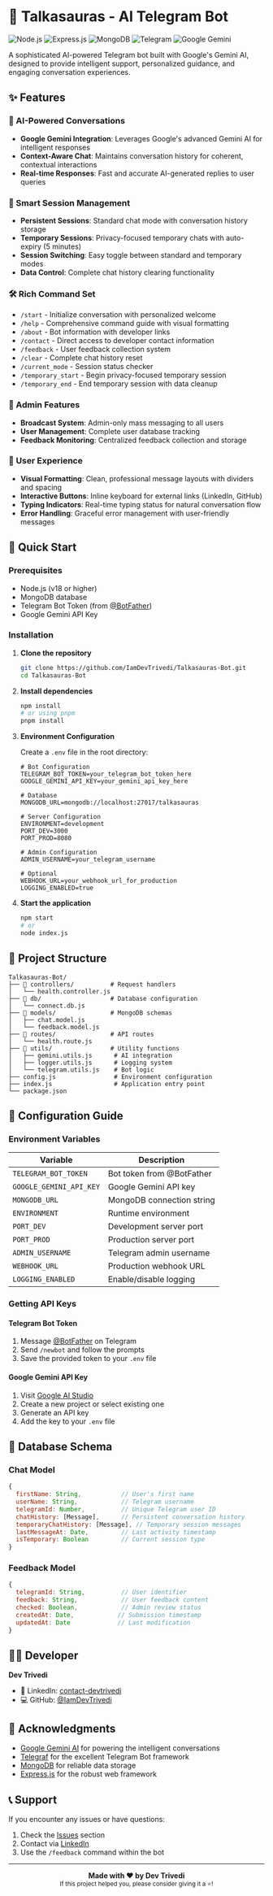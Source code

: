 # 🦕 Talkasauras - AI Telegram Bot

![Node.js](https://img.shields.io/badge/Node.js-43853D?style=for-the-badge&logo=node.js&logoColor=white)
![Express.js](https://img.shields.io/badge/Express.js-404D59?style=for-the-badge)
![MongoDB](https://img.shields.io/badge/MongoDB-4EA94B?style=for-the-badge&logo=mongodb&logoColor=white)
![Telegram](https://img.shields.io/badge/Telegram-2CA5E0?style=for-the-badge&logo=telegram&logoColor=white)
![Google Gemini](https://img.shields.io/badge/Google%20Gemini-8E75B2?style=for-the-badge&logo=google&logoColor=white)

A sophisticated AI-powered Telegram bot built with Google's Gemini AI, designed to provide intelligent support, personalized guidance, and engaging conversation experiences.

## ✨ Features

### 🤖 AI-Powered Conversations

- **Google Gemini Integration**: Leverages Google's advanced Gemini AI for intelligent responses
- **Context-Aware Chat**: Maintains conversation history for coherent, contextual interactions
- **Real-time Responses**: Fast and accurate AI-generated replies to user queries

### 💾 Smart Session Management

- **Persistent Sessions**: Standard chat mode with conversation history storage
- **Temporary Sessions**: Privacy-focused temporary chats with auto-expiry (5 minutes)
- **Session Switching**: Easy toggle between standard and temporary modes
- **Data Control**: Complete chat history clearing functionality

### 🛠️ Rich Command Set

- `/start` - Initialize conversation with personalized welcome
- `/help` - Comprehensive command guide with visual formatting
- `/about` - Bot information with developer links
- `/contact` - Direct access to developer contact information
- `/feedback` - User feedback collection system
- `/clear` - Complete chat history reset
- `/current_mode` - Session status checker
- `/temporary_start` - Begin privacy-focused temporary session
- `/temporary_end` - End temporary session with data cleanup

### 🔧 Admin Features

- **Broadcast System**: Admin-only mass messaging to all users
- **User Management**: Complete user database tracking
- **Feedback Monitoring**: Centralized feedback collection and storage

### 🎨 User Experience

- **Visual Formatting**: Clean, professional message layouts with dividers and spacing
- **Interactive Buttons**: Inline keyboard for external links (LinkedIn, GitHub)
- **Typing Indicators**: Real-time typing status for natural conversation flow
- **Error Handling**: Graceful error management with user-friendly messages

## 🚀 Quick Start

### Prerequisites

- Node.js (v18 or higher)
- MongoDB database
- Telegram Bot Token (from [@BotFather](https://t.me/botfather))
- Google Gemini API Key

### Installation

1. **Clone the repository**

   ```bash
   git clone https://github.com/IamDevTrivedi/Talkasauras-Bot.git
   cd Talkasauras-Bot
   ```

2. **Install dependencies**

   ```bash
   npm install
   # or using pnpm
   pnpm install
   ```

3. **Environment Configuration**

   Create a `.env` file in the root directory:

   ```env
   # Bot Configuration
   TELEGRAM_BOT_TOKEN=your_telegram_bot_token_here
   GOOGLE_GEMINI_API_KEY=your_gemini_api_key_here

   # Database
   MONGODB_URL=mongodb://localhost:27017/talkasauras

   # Server Configuration
   ENVIRONMENT=development
   PORT_DEV=3000
   PORT_PROD=8080

   # Admin Configuration
   ADMIN_USERNAME=your_telegram_username

   # Optional
   WEBHOOK_URL=your_webhook_url_for_production
   LOGGING_ENABLED=true
   ```

4. **Start the application**
   ```bash
   npm start
   # or
   node index.js
   ```

## 📁 Project Structure

```
Talkasauras-Bot/
├── 📁 controllers/          # Request handlers
│   └── health.controller.js
├── 📁 db/                   # Database configuration
│   └── connect.db.js
├── 📁 models/               # MongoDB schemas
│   ├── chat.model.js
│   └── feedback.model.js
├── 📁 routes/               # API routes
│   └── health.route.js
├── 📁 utils/                # Utility functions
│   ├── gemini.utils.js      # AI integration
│   ├── logger.utils.js      # Logging system
│   └── telegram.utils.js    # Bot logic
├── config.js                # Environment configuration
├── index.js                 # Application entry point
└── package.json
```

## 🔧 Configuration Guide

### Environment Variables

| Variable                | Description               | 
| ----------------------- | ------------------------- | 
| `TELEGRAM_BOT_TOKEN`    | Bot token from @BotFather |
| `GOOGLE_GEMINI_API_KEY` | Google Gemini API key     |
| `MONGODB_URL`           | MongoDB connection string |
| `ENVIRONMENT`           | Runtime environment       |
| `PORT_DEV`              | Development server port   |
| `PORT_PROD`             | Production server port    |
| `ADMIN_USERNAME`        | Telegram admin username   |
| `WEBHOOK_URL`           | Production webhook URL    |
| `LOGGING_ENABLED`       | Enable/disable logging    |

### Getting API Keys

#### Telegram Bot Token

1. Message [@BotFather](https://t.me/botfather) on Telegram
2. Send `/newbot` and follow the prompts
3. Save the provided token to your `.env` file

#### Google Gemini API Key

1. Visit [Google AI Studio](https://aistudio.google.com/)
2. Create a new project or select existing one
3. Generate an API key
4. Add the key to your `.env` file

## 💾 Database Schema

### Chat Model

```javascript
{
  firstName: String,           // User's first name
  userName: String,            // Telegram username
  telegramId: Number,          // Unique Telegram user ID
  chatHistory: [Message],      // Persistent conversation history
  temporaryChatHistory: [Message], // Temporary session messages
  lastMessageAt: Date,         // Last activity timestamp
  isTemporary: Boolean         // Current session type
}
```

### Feedback Model

```javascript
{
  telegramId: String,          // User identifier
  feedback: String,            // User feedback content
  checked: Boolean,            // Admin review status
  createdAt: Date,            // Submission timestamp
  updatedAt: Date             // Last modification
}
```

## 👨‍💻 Developer

**Dev Trivedi**

- 🔗 LinkedIn: [contact-devtrivedi](https://in.linkedin.com/in/contact-devtrivedi)
- 💻 GitHub: [@IamDevTrivedi](https://github.com/IamDevTrivedi)

## 🙏 Acknowledgments

- [Google Gemini AI](https://ai.google.dev/) for powering the intelligent conversations
- [Telegraf](https://telegraf.js.org/) for the excellent Telegram Bot framework
- [MongoDB](https://www.mongodb.com/) for reliable data storage
- [Express.js](https://expressjs.com/) for the robust web framework

## 📞 Support

If you encounter any issues or have questions:

1. Check the [Issues](https://github.com/IamDevTrivedi/Talkasauras-Bot/issues) section
2. Contact via [LinkedIn](https://in.linkedin.com/in/contact-devtrivedi)
3. Use the `/feedback` command within the bot

---

<div align="center">
  <b>Made with ❤️ by Dev Trivedi</b>
  <br>
  <sub>If this project helped you, please consider giving it a ⭐!</sub>
</div>
